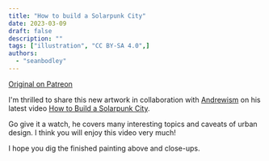 ```yaml
---
title: "How to build a Solarpunk City"
date: 2023-03-09
draft: false
description: ""
tags: ["illustration", "CC BY-SA 4.0",]
authors:
  - "seanbodley"
---
```


[Original on Patreon](https://www.patreon.com/posts/how-to-build-79790609)

I'm thrilled to share this new artwork in collaboration with [Andrewism](https://www.patreon.com/saintdrew/posts) on his latest video [How to Build a Solarpunk City](https://www.youtube.com/watch?v=4UmU1dSe3n0&ab_channel=Andrewism).  

Go give it a watch, he covers many interesting topics and caveats of urban design.  I think you will enjoy this video very much!

I hope you dig the finished painting above and close-ups.  


